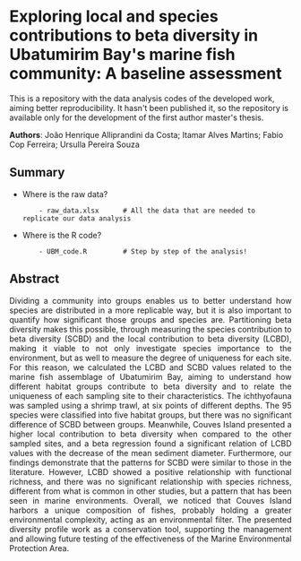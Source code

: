 # Exploring local and species contributions to beta diversity in Ubatumirim Bay's marine fish community: A baseline assessment

This is a repository with the data analysis codes of the developed work, aiming better reproducibility. It hasn't been published it, so the repository is available only for the development of the first author master's thesis.

**Authors**: João Henrique Alliprandini da Costa; Itamar Alves Martins; Fabio Cop Ferreira; Ursulla Pereira Souza

## Summary

- Where is the raw data?

          - raw_data.xlsx      # All the data that are needed to replicate our data analysis

- Where is the R code?

          - UBM_code.R         # Step by step of the analysis! 
          
          
## Abstract
<p align="justify"> 
Dividing a community into groups enables us to better understand how species are distributed in a more replicable way, but it is also important to quantify how significant those groups and species are. Partitioning beta diversity makes this possible, through measuring the species contribution to beta diversity (SCBD) and the local contribution to beta diversity (LCBD), making it viable to not only investigate species importance to the environment, but as well to measure the degree of uniqueness for each site. For this reason, we calculated the LCBD and SCBD values related to the marine fish assemblage of Ubatumirim Bay, aiming to understand how different habitat groups contribute to beta diversity and to relate the uniqueness of each sampling site to their characteristics. The ichthyofauna was sampled using a shrimp trawl, at six points of different depths. The 95 species were classified into five habitat groups, but there was no significant difference of SCBD between groups. Meanwhile, Couves Island presented a higher local contribution to beta diversity when compared to the other sampled sites, and a beta regression found a significant relation of LCBD values with the decrease of the mean sediment diameter. Furthermore, our findings demonstrate that the patterns for SCBD were similar to those in the literature. However, LCBD showed a positive relationship with functional richness, and there was no significant relationship with species richness, different from what is common in other studies, but a pattern that has been seen in marine environments. Overall, we noticed that Couves Island harbors a unique composition of fishes, probably holding a greater environmental complexity, acting as an environmental filter. The presented diversity profile work as a conservation tool, supporting the management and allowing future testing of the effectiveness of the Marine Environmental Protection Area.
</p>
